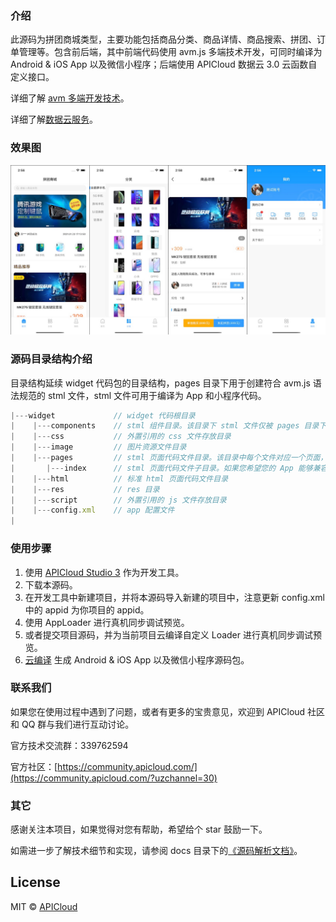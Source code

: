 ### 介绍

此源码为拼团商城类型，主要功能包括商品分类、商品详情、商品搜索、拼团、订单管理等。包含前后端，其中前端代码使用 avm.js 多端技术开发，可同时编译为 Android & iOS App 以及微信小程序；后端使用 APICloud 数据云 3.0 云函数自定义接口。

详细了解 [avm 多端开发技术](https://docs.apicloud.com/apicloud3?uzchannel=30)。

详细了解[数据云服务](https://docs.apicloud.com/Cloud-API/sentosa?uzchannel=30)。

### 效果图

![preview](docs/preview.jpg)

### 源码目录结构介绍

目录结构延续 widget 代码包的目录结构，pages 目录下用于创建符合 avm.js 语法规范的 stml 文件，stml 文件可用于编译为 App 和小程序代码。

```js
|---widget             // widget 代码根目录
|    |---components    // stml 组件目录。该目录下 stml 文件仅被 pages 目录下页面引用，不单独编译
|    |---css           // 外置引用的 css 文件存放目录
|    |---image         // 图片资源文件目录
|    |---pages         // stml 页面代码文件目录。该目录中每个文件对应一个页面，将被编译为 js 或者小程序的3个代码片段
|       |---index      // stml 页面代码文件子目录。如果您希望您的 App 能够兼容微信小程序，需按照微信小程序目录结构，新增一层子目录，并将 stml 文件置于该目录下
|    |---html          // 标准 html 页面代码文件目录
|    |---res           // res 目录
|    |---script        // 外置引用的 js 文件存放目录
|    |---config.xml    // app 配置文件
|
```

### 使用步骤

1. 使用 [APICloud Studio 3](https://www.apicloud.com/studio3?uzchannel=30) 作为开发工具。
2. 下载本源码。
3. 在开发工具中新建项目，并将本源码导入新建的项目中，注意更新 config.xml 中的 appid 为你项目的 appid。
4. 使用 AppLoader 进行真机同步调试预览。
5. 或者提交项目源码，并为当前项目云编译自定义 Loader 进行真机同步调试预览。
6. [云编译](https://www.apicloud.com/appoverview?uzchannel=30) 生成 Android & iOS App 以及微信小程序源码包。

### 联系我们

如果您在使用过程中遇到了问题，或者有更多的宝贵意见，欢迎到 APICloud 社区和 QQ 群与我们进行互动讨论。

官方技术交流群：339762594

官方社区：[https://community.apicloud.com/](https://community.apicloud.com/?uzchannel=30)

### 其它

感谢关注本项目，如果觉得对您有帮助，希望给个 star 鼓励一下。

如需进一步了解技术细节和实现，请参阅 docs 目录下的[《源码解析文档》](https://github.com/apicloudcom/group-ec/tree/main/docs)。

## License

MIT © [APICloud](https://www.apicloud.com/?uzchannel=30)
